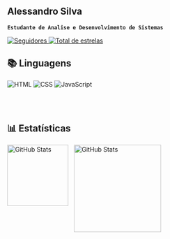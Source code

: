 ## Alessandro Silva

**`Estudante de Analise e Desenvolvimento de Sistemas`**

<p align="left">
    <a href="https://github.com/rsilvaale?tab=followers">
        <img 
            alt="Seguidores" 
            title="Me siga no GitHub" 
            src="https://custom-icon-badges.demolab.com/github/followers/rsilvaale?color=236ad3&labelColor=1155ba&style=for-the-badge&logo=github&label=Seguidores&logoColor=white"
        />
    </a>  
    <a href="https://github.com/rsilvaale?tab=repositories&sort=stargazers">
        <img 
            alt="Total de estrelas" 
            title="Total de estrelas GitHub" 
            src="https://custom-icon-badges.demolab.com/github/stars/rsilvaale?color=55960c&style=for-the-badge&labelColor=488207&logo=star&label=estrelas"
        />
    </a>
</p>

## 📚 Linguagens

<img 
    align="center" 
    alt="HTML"
    title="HTML"  
    src="https://img.shields.io/badge/HTML-E34F26?style=for-the-badge&logo=html5&logoColor=white"
/>
<img 
    align="center" 
    alt="CSS" 
    title="CSS" 
    src="https://img.shields.io/badge/CSS-1572B6?style=for-the-badge&logo=css3&logoColor=white"
/>
<img 
    align="center" 
    alt="JavaScript" 
    title="JavaScript"
    src="https://img.shields.io/badge/JavaScript-F7DF1E?style=for-the-badge&logo=javascript&logoColor=black" 
/>

<br/>
<br/>

## 📊 Estatísticas
<p>
  <img 
    align="left" 
    alt="GitHub Stats" 
    height="140"
    style="padding-right: 10px;" 
    src="https://github-readme-stats.vercel.app/api?username=oleesilva&show_icons=true&theme=tokyonight&include_all_commits=true" 
  />

<img 
      align="left" 
      alt="GitHub Stats" 
      height="200" 
      src="https://github-readme-stats.vercel.app/api/top-langs/?username=oleesilva&theme=tokyonight&layout=compact&custom_title=Tecnologias&langs_count=9" 
  />

</p>
